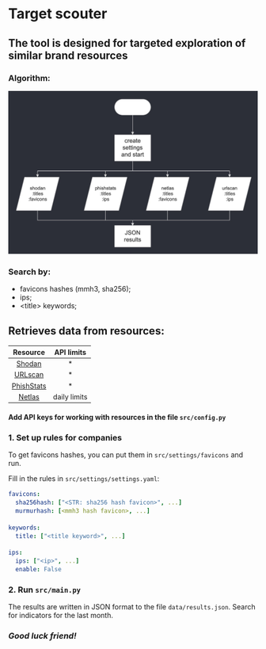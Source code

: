 # Target scouter

## The tool is designed for targeted exploration of similar brand resources

### Algorithm:
![img.png](scheme.jpeg)

### Search by:
* favicons hashes (mmh3, sha256);
* ips;
* \<title\> keywords;

## Retrieves data from resources:
|                                            Resource                                            |  API limits  |
|:----------------------------------------------------------------------------------------------:|:------------:|
|                                [Shodan](https://www.shodan.io/)                                |      *       |
|                                 [URLscan](https://urlscan.io/)                                 |      *       |
|                             [PhishStats](https://phishstats.info/)                             |      *       |
|                                  [Netlas](https://netlas.io/)                                  | daily limits ||


#### Add API keys for working with resources in the file `src/config.py`
### 1. Set up rules for companies
To get favicons hashes, you can put them in `src/settings/favicons` and run.

Fill in the rules in `src/settings/settings.yaml`:
```yaml
favicons:
  sha256hash: ["<STR: sha256 hash favicon>", ...]
  murmurhash: [<mmh3 hash favicon>, ...]

keywords:
  title: ["<title keyword>", ...]

ips:
  ips: ["<ip>", ...]
  enable: False
```
### 2. Run `src/main.py `
The results are written in JSON format to the file `data/results.json`. Search for indicators for the last month.

### _Good luck friend!_